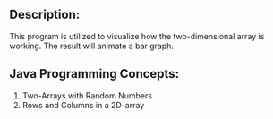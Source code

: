 ## Description:
This program is utilized to visualize how the two-dimensional array is working. The result will animate a bar graph. 

## Java Programming Concepts:
1. Two-Arrays with Random Numbers
2. Rows and Columns in a 2D-array
